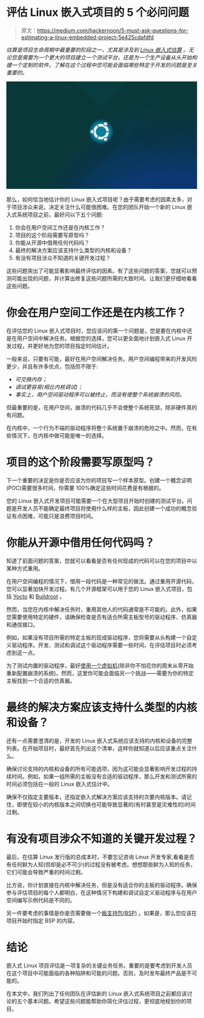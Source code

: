 # 评估 Linux 嵌入式项目的 5 个必问问题

> 原文：<https://medium.com/hackernoon/5-must-ask-questions-for-estimating-a-linux-embedded-project-5e425cdafdfd>

*估算是项目生命周期中最重要的阶段之一，尤其是涉及到* [*Linux 嵌入式估算*](https://www.apriorit.com/dev-blog/601-embedded-linux-estimation-issues) *。无论您是需要为一个更大的项目建立一个测试平台，还是为一个生产设备从头开始构建一个定制的软件，了解在这个过程中您可能会面临哪些特定于开发的问题是至关重要的。*

![](img/a165a5078b2342ca21bb20fa89ba248f.png)

那么，如何恰当地估计你的 Linux 嵌入式项目呢？由于需要考虑的因素太多，对于项目涉众来说，决定关注什么可能很困难。在您的团队开始一个新的 Linux 嵌入式系统项目之前，最好问以下五个问题:

1.  你会在用户空间工作还是在内核工作？
2.  项目的这个阶段需要写原型吗？
3.  你能从开源中借用任何代码吗？
4.  最终的解决方案应该支持什么类型的内核和设备？
5.  有没有项目涉众不知道的关键开发过程？

这些问题突出了可能显著影响最终评估的因素。有了这些问题的答案，您就可以预测可能出现的问题，并计算出修复这些问题所需的大致时间。让我们更仔细地看看这些问题。

# 你会在用户空间工作还是在内核工作？

在评估您的 Linux 嵌入式项目时，您应该问的第一个问题是，您是要在内核中还是在用户空间中解决任务。根据您的选择，您可以更全面地计划嵌入式 Linux 开发过程，并更好地为您的项目指定时间估计。

一般来说，只要有可能，最好在用户空间解决任务。用户空间编程带来的开发风险更少，并且有许多优点，包括但不限于:

*   *可交换内存；*
*   *调试更容易(相比内核调试)；*
*   *事实上，用户空间驱动程序可以被终止，而没有使整个系统崩溃的风险。*

但最重要的是，在用户空间，崩溃的代码几乎不会使整个系统死锁，除非硬件真的有问题。

在内核中，一个行为不端的驱动程序将整个系统置于崩溃的危险之中。然而，在有些情况下，在内核中做可能是唯一的选择。

# 项目的这个阶段需要写原型吗？

下一个重要的决定是你是否应该为你的项目写一个样本原型。创建一个概念证明(POC)需要很多时间，你需要 100%确定这些时间花费是有根据的。

您的 Linux 嵌入式开发项目可能需要一个在大型项目开始时创建的测试平台。问题是开发人员不能确定最终项目将使用什么样的主板，因此创建一个成功的概念验证有点困难，可能只是浪费项目时间。

# 你能从开源中借用任何代码吗？

知道了前面问题的答案，您就可以看看是否有任何现成的代码可以在您的项目中以某种方式重用。

在用户空间编程的情况下，借用一段代码是一种常见的做法。通过重用开源代码，您可以显著加快开发过程。有几个开源框架可以用于您的 Linux 嵌入式项目，包括 [Yocto](https://yoctoproject.org/) 和 [Buildroot](https://buildroot.org/) 。

然而，当您在内核中解决任务时，重用其他人的代码通常是不可能的。此外，如果您需要使用特定的硬件，请确保检查是否有适合所需主板型号的驱动程序、仿真器和通信接口。

例如，如果没有项目所需的特定主板的现成驱动程序，您将需要从头构建一个自定义驱动程序。开发、测试和调试这个驱动程序需要一些时间，在评估项目时必须考虑到这一点。

为了测试内置的驱动程序，最好[使用一个虚拟机](https://www.apriorit.com/dev-blog/589-develop-windows-driver-using-qemu)(除非你不怕花你的周末从零开始重新配置崩溃的系统)。然而，这里你可能会面临另一个挑战——需要为你的特定主板找到一个合适的仿真器。

# 最终的解决方案应该支持什么类型的内核和设备？

还有一点需要澄清的是，开发的 Linux 嵌入式系统应该支持的内核和设备的完整列表。在开始项目时，最好首先列出这个清单，这样你就知道以后应该重点关注什么。

确保讨论支持的内核和设备的所有可能选项，因为这可能会显著影响开发过程的持续时间。例如，如果一组所需的主板没有合适的驱动程序，那么开发和测试所需的时间必须包括在一般的 Linux 嵌入式估计中。

确保不仅指定主要版本，还指定嵌入式解决方案应该支持的次要内核版本。请记住，即使在较小的内核版本之间切换也可能导致显著的(有时甚至是灾难性的)时间过剩。

# 有没有项目涉众不知道的关键开发过程？

最后，在估算 Linux 发行版的总成本时，不要忘记咨询 Linux 开发专家,看看是否有任何鲜为人知(但却是必不可少)的过程没有被考虑。想想那些鲜为人知的任务，它们可能会导致严重的时间过剩。

比方说，你计划直接在内核中解决任务，但是没有适合你的主板的驱动程序。确保参与评估项目的每个人都明白，在这种情况下构建和调试自定义驱动程序与在用户空间编写示例代码是不同的。

另一件要考虑的事情是你是否需要做一个[板支持包(BSP)](https://en.wikipedia.org/wiki/Board_support_package) 。如果是，那么您应该在项目开始时指定 BSP 的内容。

# 结论

嵌入式 Linux 项目评估是一项复杂的关键业务任务。重要的是要考虑到开发人员在这个项目中可能面临的各种陷阱和可能的问题。否则，及时发布最终产品是不可能的。

在本文中，我们列出了任何团队在评估新的 Linux 嵌入式系统项目之前都应该讨论的五个基本问题。希望这些问题能帮助你简化评估过程，更彻底地规划你的项目。